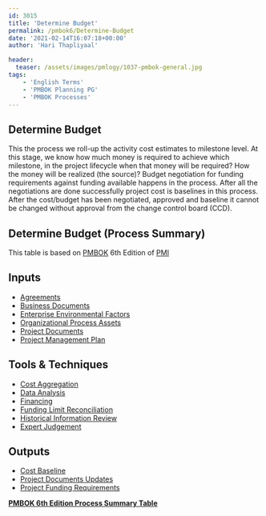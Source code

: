 ```yaml
---
id: 3015   
title: 'Determine Budget'
permalink: /pmbok6/Determine-Budget
date: '2021-02-14T16:07:18+00:00'
author: 'Hari Thapliyaal'

header:
  teaser: /assets/images/pmlogy/1037-pmbok-general.jpg
tags:
    - 'English Terms'
    - 'PMBOK Planning PG'
    - 'PMBOK Processes'
---
```


## Determine Budget

This the process we roll-up the activity cost estimates to milestone level. At this stage, we know how much money is required to achieve which milestone, in the project lifecycle when that money will be required? How the money will be realized (the source)? Budget negotiation for funding requirements against funding available happens in the process. After all the negotiations are done successfully project cost is baselines in this process. After the cost/budget has been negotiated, approved and baseline it cannot be changed without approval from the change control board (CCD).

## Determine Budget (Process Summary)

This table is based on [PMBOK](https://www.pmi.org/pmbok-guide-standards) 6th Edition of [PMI](https:/www.pmi.org)

## **Inputs**

- [Agreements](/pmbok6/agreements)
- [Business Documents](/pmbok6/business-documents)
- [Enterprise Environmental Factors](/pmbok6/enterprise-environmental-factors)
- [Organizational Process Assets](/pmbok6/organizational-process-assets)
- [Project Documents](/pmbok6/project-documents)
- [Project Management Plan](/pmbok6/project-management-plan)

## **Tools &amp; Techniques**

- [Cost Aggregation](/pmbok6/cost-aggregation)
- [Data Analysis](/pmbok6/data-analysis)
- [Financing](/pmbok6/financing)
- [Funding Limit Reconciliation](/pmbok6/funding-limit-reconciliation)
- [Historical Information Review](/pmbok6/historical-information-review)
- [Expert Judgement](/pmbok6/expert-judgement)

## **Outputs**

- [Cost Baseline](/pmbok6/cost-baseline)
- [Project Documents Updates](/pmbok6/project-documents-updates)
- [Project Funding Requirements](/pmbok6/project-funding-requirements)

**[PMBOK 6th Edition Process Summary Table](process-groups-and-processes-in-pmbok6/)**

